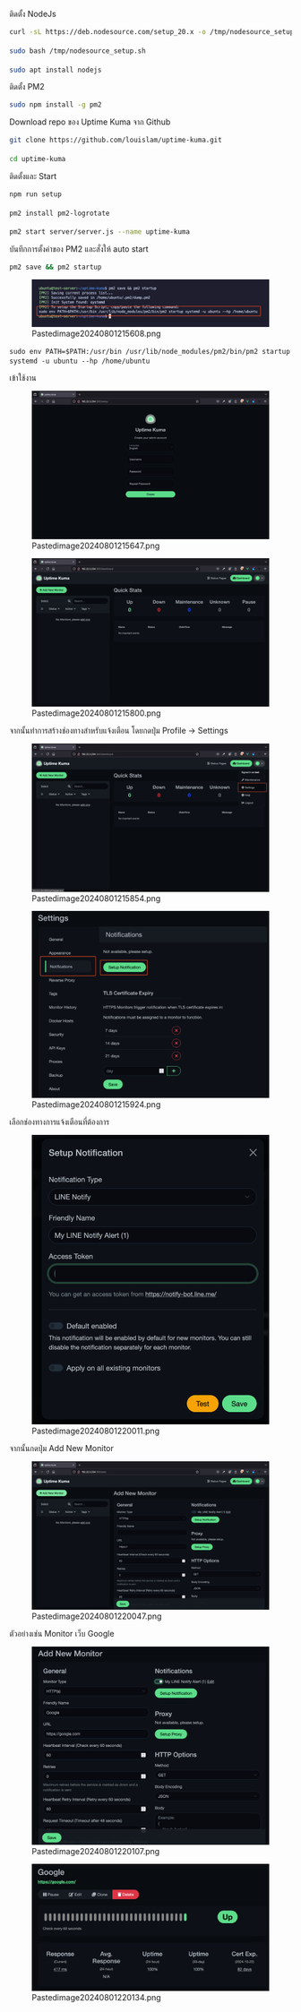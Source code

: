 ติดตั้ง NodeJs

``` sh
curl -sL https://deb.nodesource.com/setup_20.x -o /tmp/nodesource_setup.sh

sudo bash /tmp/nodesource_setup.sh

sudo apt install nodejs
```

ติดตั้ง PM2

``` sh
sudo npm install -g pm2
```

Download repo ของ Uptime Kuma จาก Github

``` sh
git clone https://github.com/louislam/uptime-kuma.git

cd uptime-kuma
```

ติดตั้งและ Start

``` sh
npm run setup

pm2 install pm2-logrotate

pm2 start server/server.js --name uptime-kuma
```

บันทึกการตั้งค่าของ PM2 และสั่งให้ auto start

``` sh
pm2 save && pm2 startup
```

<figure>
<img src="UptimeKuma-media/082b5af24a905fb386982437de0197b22b4809f3.png"
title="wikilink" alt="Pastedimage20240801215608.png" />
<figcaption
aria-hidden="true">Pastedimage20240801215608.png</figcaption>
</figure>

`sudo env PATH=$PATH:/usr/bin /usr/lib/node_modules/pm2/bin/pm2 startup systemd -u ubuntu --hp /home/ubuntu`

เข้าใช้งาน

<figure>
<img src="UptimeKuma-media/a33f5b6919959b5dc1999322039c9b0497519185.png"
title="wikilink" alt="Pastedimage20240801215647.png" />
<figcaption
aria-hidden="true">Pastedimage20240801215647.png</figcaption>
</figure>

<figure>
<img src="UptimeKuma-media/5618febbf15cb82cfc3ff8f616e2c402a57592c9.png"
title="wikilink" alt="Pastedimage20240801215800.png" />
<figcaption
aria-hidden="true">Pastedimage20240801215800.png</figcaption>
</figure>

จากนั้นทำการสร้างช่องทางสำหรับแจ้งเตือน โดยกดปุ่ม Profile -\> Settings

<figure>
<img src="UptimeKuma-media/b4ffbb28ec6630d70d2a3cc068722acf551e1f0f.png"
title="wikilink" alt="Pastedimage20240801215854.png" />
<figcaption
aria-hidden="true">Pastedimage20240801215854.png</figcaption>
</figure>

<figure>
<img src="UptimeKuma-media/08ad9d1eccd09d7f75f23410f9515c49a5ea613c.png"
title="wikilink" alt="Pastedimage20240801215924.png" />
<figcaption
aria-hidden="true">Pastedimage20240801215924.png</figcaption>
</figure>

เลือกช่องทางการแจ้งเตือนที่ต้องการ

<figure>
<img src="UptimeKuma-media/7cb1f3478647d18d997ef8de1e7805065175f9ab.png"
title="wikilink" alt="Pastedimage20240801220011.png" />
<figcaption
aria-hidden="true">Pastedimage20240801220011.png</figcaption>
</figure>

จากนั้นกดปุ่ม Add New Monitor

<figure>
<img src="UptimeKuma-media/e745c9a2012dd1f68cfb980980b613d257da66aa.png"
title="wikilink" alt="Pastedimage20240801220047.png" />
<figcaption
aria-hidden="true">Pastedimage20240801220047.png</figcaption>
</figure>

ตัวอย่างเช่น Monitor เว็บ Google

<figure>
<img src="UptimeKuma-media/0566d037659c1dc41f57f78f54c7de2f219fc651.png"
title="wikilink" alt="Pastedimage20240801220107.png" />
<figcaption
aria-hidden="true">Pastedimage20240801220107.png</figcaption>
</figure>

<figure>
<img src="UptimeKuma-media/c203fa4da4c1c297876b73f9ed3cdd5d545af788.png"
title="wikilink" alt="Pastedimage20240801220134.png" />
<figcaption
aria-hidden="true">Pastedimage20240801220134.png</figcaption>
</figure>
